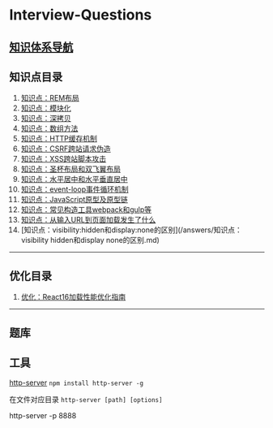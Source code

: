 # Interview-Questions

## [知识体系导航](/answers/知识点：模块化.md)

## 知识点目录

  1. [知识点：REM布局](/answers/知识点：px%20em%20rem.md)
  1. [知识点：模块化](/answers/知识点：模块化.md)
  1. [知识点：深拷贝](/answers/知识点：深拷贝.md)
  1. [知识点：数组方法](/answers/知识点：数组方法.md)
  1. [知识点：HTTP缓存机制](/answers/知识点：HTTP缓存机制.md)
  1. [知识点：CSRF跨站请求伪造](/answers/知识点：CSRF跨站请求伪造.md)
  1. [知识点：XSS跨站脚本攻击](/answers/知识点：XSS跨站脚本攻击.md)
  1. [知识点：圣杯布局和双飞翼布局](/answers/知识点：圣杯布局和双飞翼布局.md)
  1. [知识点：水平居中和水平垂直居中](/answers/知识点：水平居中和水平垂直居中.md)
  1. [知识点：event-loop事件循环机制](/answers/知识点：event-loop（事件循环）机制.md)
  1. [知识点：JavaScript原型及原型链](/answers/知识点：JavaScript原型及原型链.md)
  1. [知识点：常见构造工具webpack和gulp等](/answers/知识点：常见构造工具webpack和gulp等.md)
  1. [知识点：从输入URL到页面加载发生了什么](/answers/知识点：从输入URL到页面加载发生了什么.md)
  1. [知识点：visibility:hidden和display:none的区别](/answers/知识点：visibility hidden和display none的区别.md)

---

## 优化目录
  1. [优化：React16加载性能优化指南](/answers/优化：React%2016%20加载性能优化指南.md)

---

## 题库  

## 工具
[http-server](https://www.npmjs.com/package/http-server)
`npm install http-server -g`

在文件对应目录
`http-server [path] [options]`

http-server -p 8888